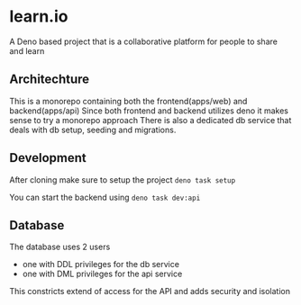 # learn.io

A Deno based project that is a collaborative platform for people to share and
learn

## Architechture

This is a monorepo containing both the frontend(apps/web) and backend(apps/api)
Since both frontend and backend utilizes deno it makes sense to try a monorepo
approach There is also a dedicated db service that deals with db setup, seeding
and migrations.

## Development

After cloning make sure to setup the project `deno task setup`

You can start the backend using `deno task dev:api`

## Database

The database uses 2 users

- one with DDL privileges for the db service
- one with DML privileges for the api service

This constricts extend of access for the API and adds security and isolation
